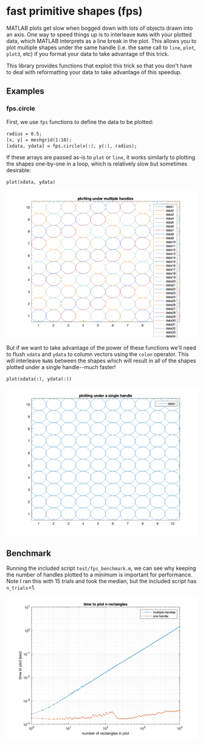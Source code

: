 # fast primitive shapes (fps)

MATLAB plots get slow when bogged down with lots of objects drawn
into an axis.  One way to speed things up is to interleave `NaN`s with
your plotted data, which MATLAB interprets as a line break in the plot.
This allows you to plot multiple shapes under the same handle (i.e. the
same call to `line`, `plot`, `plot3`, etc) if you format your data to
take advantage of this trick.

This library provides functions that exploit this trick so that you don't
have to deal with reformatting your data to take advantage of this speedup.

## Examples

### fps.circle

First, we use `fps` functions to define the data to be plotted:

```
radius = 0.5;
[x, y] = meshgrid(1:10);
[xdata, ydata] = fps.circle(x(:), y(:), radius);
```

If these arrays are passed as-is to `plot` or `line`, it works similarly to plotting the shapes one-by-one in a loop, which is relatively slow but sometimes desirable:
```
plot(xdata, ydata)
```

![](doc/circles_multi.png?raw=true)

But if we want to take advantage of the power of these functions we'll need to flush `xdata` and `ydata` to column vectors using the `colon` operator.  This will interleave `NaN`s between the shapes which will result in all of the shapes plotted under a single handle--much faster!

```
plot(xdata(:), ydata(:))
```
![](doc/circles_one.png?raw=true)

## Benchmark

Running the included script `test/fps_benchmark.m`, we can see why keeping the number of handles plotted to a minimum is important for performance.  Note I ran this with 15 trials and took the median, but the included script has `n_trials`=1.

![](doc/benchmark.png?raw=true)